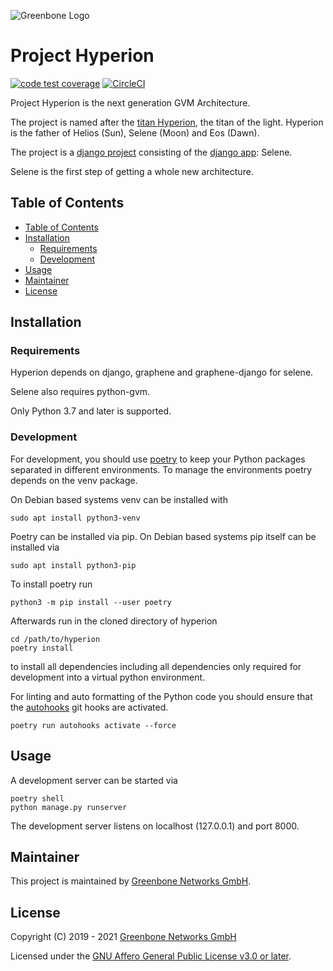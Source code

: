 ![Greenbone Logo](https://www.greenbone.net/wp-content/uploads/gb_logo_resilience_horizontal.png)

# Project Hyperion <!-- omit in toc -->

[![code test coverage](https://codecov.io/gh/greenbone/hyperion/branch/master/graph/badge.svg)](https://codecov.io/gh/greenbone/hyperion)
[![CircleCI](https://circleci.com/gh/greenbone/hyperion/tree/master.svg?style=svg)](https://circleci.com/gh/greenbone/hyperion/tree/master)

Project Hyperion is the next generation GVM Architecture.

The project is named after the [titan Hyperion](https://en.wikipedia.org/wiki/Hyperion_(Titan)),
the titan of the light. Hyperion is the father of Helios (Sun), Selene (Moon)
and Eos (Dawn).

The project is a [django project](https://docs.djangoproject.com/en/3.0/intro/tutorial01/#creating-a-project)
consisting of the [django app](https://docs.djangoproject.com/en/3.0/ref/applications/):
Selene.

Selene is the first step of getting a whole new architecture.
  
## Table of Contents

- [Table of Contents](#table-of-contents)
- [Installation](#installation)
  - [Requirements](#requirements)
  - [Development](#development)
- [Usage](#usage)
- [Maintainer](#maintainer)
- [License](#license)

## Installation

### Requirements

Hyperion depends on django, graphene and graphene-django for selene.

Selene also requires python-gvm.

Only Python 3.7 and later is supported.

### Development

For development, you should use [poetry](https://python-poetry.org/) to keep
your Python packages separated in different environments. To manage the
environments poetry depends on the venv package.

On Debian based systems venv can be installed with

    sudo apt install python3-venv

Poetry can be installed via pip. On Debian based systems pip itself can be
installed via

    sudo apt install python3-pip

To install poetry run

    python3 -m pip install --user poetry

Afterwards run in the cloned directory of hyperion

    cd /path/to/hyperion
    poetry install

to install all dependencies including all dependencies only required for
development into a virtual python environment.

For linting and auto formatting of the Python code you should ensure that the
[autohooks](https://github.com/greenbone/autohooks) git hooks are activated.

    poetry run autohooks activate --force

## Usage

A development server can be started via

    poetry shell
    python manage.py runserver

The development server listens on localhost (127.0.0.1) and port 8000.

## Maintainer

This project is maintained by [Greenbone Networks GmbH](https://www.greenbone.net/).

## License

Copyright (C) 2019 - 2021 [Greenbone Networks GmbH](https://www.greenbone.net/)

Licensed under the [GNU Affero General Public License v3.0 or later](LICENSE).
